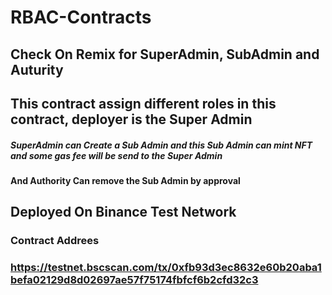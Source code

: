 # RBAC-Contracts #
## Check On Remix for SuperAdmin, SubAdmin and Auturity ##

## This contract assign different roles in this contract, deployer is the Super Admin ##
##### SuperAdmin can Create a Sub Admin and this Sub Admin can mint NFT and some gas fee will be send to the Super Admin #####
#### And Authority Can remove the Sub Admin by approval ####
## Deployed On Binance Test Network ##
### Contract Addrees ###
### https://testnet.bscscan.com/tx/0xfb93d3ec8632e60b20aba1befa02129d8d02697ae57f75174fbfcf6b2cfd32c3 ###
